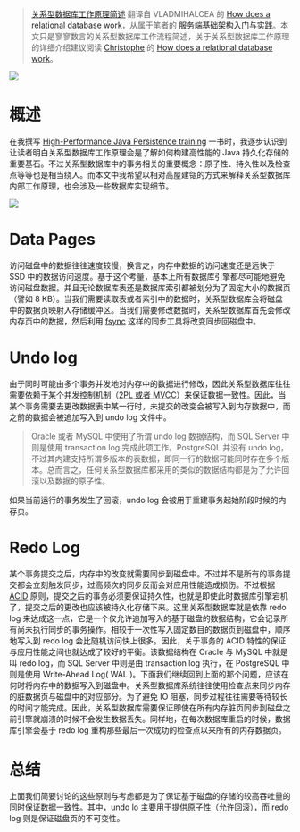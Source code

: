 ﻿> [关系型数据库工作原理简述](https://zhuanlan.zhihu.com/p/25396263) 翻译自 VLADMIHALCEA 的 [How does a relational database work](https://vladmihalcea.com/2017/02/14/how-does-a-relational-database-work/)，从属于笔者的 [服务端基础架构入门与实践](https://github.com/wxyyxc1992/Server-Side-Infrastructure-Introduction-And-Practices)。本文只是寥寥数言的关系型数据库工作流程简述，关于关系型数据库工作原理的详细介绍建议阅读 [Christophe](http://coding-geek.com/author/mawata/) 的 [How does a relational database work](http://coding-geek.com/how-databases-work/)。

![](https://coding.net/u/hoteam/p/Cache/git/raw/master/2017/2/2/AAEAAQAAAAAAAAB1AAAAJDg1Y2YyNTVjLTJiMjgtNDc3ZS1hYmRjLTZkOTMzZGMxNDRiNw.jpg)

# 概述

在我撰写 [High-Performance Java Persistence training](https://vladmihalcea.com/trainings/) 一书时，我逐步认识到让读者明白关系型数据库工作原理会是了解如何构建高性能的 Java 持久化存储的重要基石。不过关系型数据库中的事务相关的重要概念：原子性、持久性以及检查点等等也是相当绕人。而本文中我希望以相对高屋建瓴的方式来解释关系型数据库内部工作原理，也会涉及一些数据库实现细节。

![](https://coding.net/u/hoteam/p/Cache/git/raw/master/2017/2/2/datastructuredb.png)

# Data Pages

访问磁盘中的数据往往速度较慢，换言之，内存中数据的访问速度还是远快于 SSD 中的数据访问速度。基于这个考量，基本上所有数据库引擎都尽可能地避免访问磁盘数据。并且无论数据库表还是数据库索引都被划分为了固定大小的数据页（譬如 8 KB）。当我们需要读取表或者索引中的数据时，关系型数据库会将磁盘中的数据页映射入存储缓冲区。当我们需要修改数据时，关系型数据库首先会修改内存页中的数据，然后利用 [fsync](<https://en.wikipedia.org/wiki/Sync_(Unix)>) 这样的同步工具将改变同步回磁盘中。

# Undo log

由于同时可能由多个事务并发地对内存中的数据进行修改，因此关系型数据库往往需要依赖于某个并发控制机制（[2PL 或者 MVCC](https://vladmihalcea.com/2017/01/31/a-beginners-guide-to-the-phantom-read-anomaly-and-how-it-differs-between-2pl-and-mvcc/)）来保证数据一致性。因此，当某个事务需要去更改数据表中某一行时，未提交的改变会被写入到内存数据中，而之前的数据会被追加写入到 undo log 文件中。

> Oracle 或者 MySQL 中使用了所谓 undo log 数据结构，而 SQL Server 中则是使用 transaction log 完成此项工作。PostgreSQL 并没有 undo log，不过其内建支持所谓多版本的表数据，即同一行的数据可能同时存在多个版本。总而言之，任何关系型数据库都采用的类似的数据结构都是为了允许回滚以及数据的原子性。

如果当前运行的事务发生了回滚，undo log 会被用于重建事务起始阶段时候的内存页。

# Redo Log

某个事务提交之后，内存中的改变就需要同步到磁盘中。不过并不是所有的事务提交都会立刻触发同步，过高频次的同步反而会对应用性能造成损伤。不过根据 [ACID](https://vladmihalcea.com/2014/01/05/a-beginners-guide-to-acid-and-database-transactions/) 原则，提交之后的事务必须要保证持久性，也就是即使此时数据库引擎宕机了，提交之后的更改也应该被持久化存储下来。这里关系型数据库就是依靠 redo log 来达成这一点，它是一个仅允许追加写入的基于磁盘的数据结构，它会记录所有尚未执行同步的事务操作。相较于一次性写入固定数目的数据页到磁盘中，顺序地写入到 redo log 会比随机访问快上很多。因此，关于事务的 ACID 特性的保证与应用性能之间也就达成了较好的平衡。该数据结构在 Oracle 与 MySQL 中就是叫 redo log，而 SQL Server 中则是由 transaction log 执行，在 PostgreSQL 中则是使用 Write-Ahead Log( WAL )。下面我们继续回到上面的那个问题，应该在何时将内存中的数据写入到磁盘中。关系型数据库系统往往使用检查点来同步内存的脏数据页与磁盘中的对应部分。为了避免 IO 阻塞，同步过程往往需要等待较长的时间才能完成。因此，关系型数据库需要保证即使在所有内存脏页同步到磁盘之前引擎就崩溃的时候不会发生数据丢失。同样地，在每次数据库重启的时候，数据库引擎会基于 redo log 重构那些最后一次成功的检查点以来所有的内存数据页。

# 总结

上面我们简要讨论的这些原则与考虑都是为了保证基于磁盘的存储的较高吞吐量的同时保证数据一致性。其中，undo lo 主要用于提供原子性（允许回滚），而 redo log 则是保证磁盘页的不可变性。
